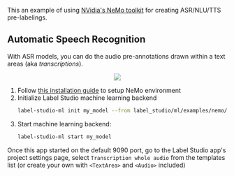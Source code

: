 This an example of using [NVidia's NeMo toolkit](https://github.com/NVIDIA/NeMo) for creating ASR/NLU/TTS pre-labelings.

## Automatic Speech Recognition

With ASR models, you can do the audio pre-annotations drawn within a text areas (aka _transcriptions_).

<div style="margin:auto; text-align:center; width:100%"><img src="/images/nemo-asr.png" style="opacity: 0.7"/></div>


1. Follow [this installation guide](https://github.com/NVIDIA/NeMo#installation) to setup NeMo environment
2. Initialize Label Studio machine learning backend
    ```bash
    label-studio-ml init my_model --from label_studio/ml/examples/nemo/asr.py
    ```
3. Start machine learning backend:
   ```bash
   label-studio-ml start my_model
   ```
   
Once this app started on the default 9090 port, go to the Label Studio app's project settings page, 
select `Transcription whole audio` from the templates list (or create your own with `<TextArea>` and `<Audio>` included)
